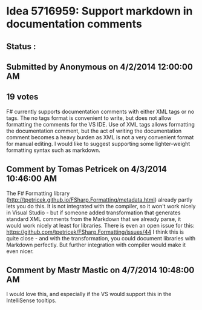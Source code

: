 # Idea 5716959: Support markdown in documentation comments #

## Status : 

## Submitted by Anonymous on 4/2/2014 12:00:00 AM

## 19 votes

F# currently supports documentation comments with either XML tags or no tags. The no tags format is convenient to write, but does not allow formatting the comments for the VS IDE. Use of XML tags allows formatting the documentation comment, but the act of writing the documentation comment becomes a heavy burden as XML is not a very convenient format for manual editing. I would like to suggest supporting some lighter-weight formatting syntax such as markdown.




## Comment by Tomas Petricek on 4/3/2014 10:46:00 AM

The F# Formatting library (http://tpetricek.github.io/FSharp.Formatting/metadata.html) already partly lets you do this. It is not integrated with the compiler, so it won't work nicely in Visual Studio - but if someone added transformation that generates standard XML comments from the Markdown that we already parse, it would work nicely at least for libraries. There is even an open issue for this: https://github.com/tpetricek/FSharp.Formatting/issues/44
I think this is quite close - and with the transformation, you could document libraries with Markdown perfectly. But further integration with compiler would make it even nicer.

## Comment by Mastr Mastic on 4/7/2014 10:48:00 AM

I would love this, and especially if the VS would support this in the IntelliSense tooltips.

